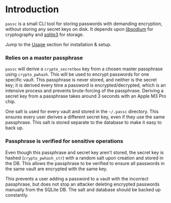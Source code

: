# Introduction

`passc` is a small CLI tool for storing passwords with demanding encryption, without storing any secret keys on disk. It depends upon [libsodium](https://doc.libsodium.org) for cryptography and [sqlite3](https://sqlite.org/index.html) for storage.

Jump to the [Usage](./usage.md) section for installation & setup.

### Relies on a master passphrase

`passc` will derive a `crypto_secretbox` key from a chosen master passphrase using `crypto_pwhash`. This will be used to encrypt passwords for one specific vault. This passphrase is never stored, and neither is the secret key; it is derived every time a password is encrypted/decrypted, which is an intensive process and prevents brute-forcing of the passphrase. Deriving a secret key from a passphrase takes around 3 seconds with an Apple M3 Pro chip.

One salt is used for every vault and stored in the `~/.passc` directory. This ensures every user derives a different secret key, even if they use the same passphrase. This salt is stored separate to the database to make it easy to back up.

### Passphrase is verified for sensitive operations

Even though this passphrase and secret key aren't stored, the secret key is hashed (`crypto_pwhash_str`) with a random salt upon creation and stored in the DB. This allows the passphrase to be verified to ensure all passwords in the same vault are encrypted with the same key.

This prevents a user adding a password to a vault with the incorrect passphrase, but does not stop an attacker deleting encrypted passwords manually from the SQLite DB. The salt and database should be backed up constantly.
